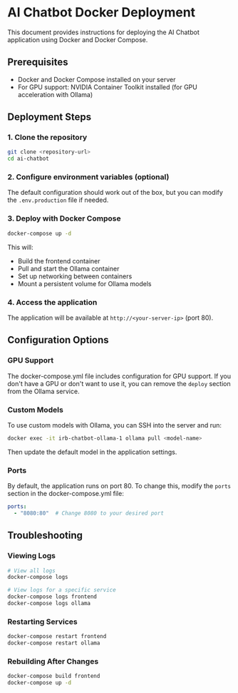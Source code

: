 # AI Chatbot Docker Deployment

This document provides instructions for deploying the AI Chatbot application using Docker and Docker Compose.

## Prerequisites

- Docker and Docker Compose installed on your server
- For GPU support: NVIDIA Container Toolkit installed (for GPU acceleration with Ollama)

## Deployment Steps

### 1. Clone the repository

```bash
git clone <repository-url>
cd ai-chatbot
```

### 2. Configure environment variables (optional)

The default configuration should work out of the box, but you can modify the `.env.production` file if needed.

### 3. Deploy with Docker Compose

```bash
docker-compose up -d
```

This will:
- Build the frontend container
- Pull and start the Ollama container
- Set up networking between containers
- Mount a persistent volume for Ollama models

### 4. Access the application

The application will be available at `http://<your-server-ip>` (port 80).

## Configuration Options

### GPU Support

The docker-compose.yml file includes configuration for GPU support. If you don't have a GPU or don't want to use it, you can remove the `deploy` section from the Ollama service.

### Custom Models

To use custom models with Ollama, you can SSH into the server and run:

```bash
docker exec -it irb-chatbot-ollama-1 ollama pull <model-name>
```

Then update the default model in the application settings.

### Ports

By default, the application runs on port 80. To change this, modify the `ports` section in the docker-compose.yml file:

```yaml
ports:
  - "8080:80"  # Change 8080 to your desired port
```

## Troubleshooting

### Viewing Logs

```bash
# View all logs
docker-compose logs

# View logs for a specific service
docker-compose logs frontend
docker-compose logs ollama
```

### Restarting Services

```bash
docker-compose restart frontend
docker-compose restart ollama
```

### Rebuilding After Changes

```bash
docker-compose build frontend
docker-compose up -d
```
